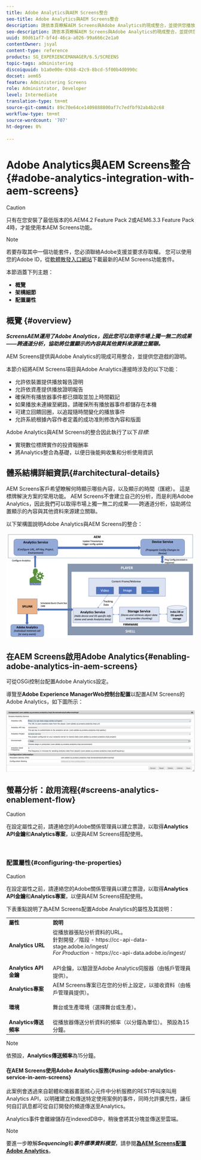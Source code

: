 ```yaml
---
title: Adobe Analytics與AEM Screens整合
seo-title: Adobe Analytics與AEM Screens整合
description: 請依本頁瞭解AEM Screens與Adobe Analytics的現成整合，並提供您播放證明。
seo-description: 請依本頁瞭解AEM Screens與Adobe Analytics的現成整合，並提供您播放證明。
uuid: 80d61af7-bf4d-46ca-a026-99a666c2e1a0
contentOwner: jsyal
content-type: reference
products: SG_EXPERIENCEMANAGER/6.5/SCREENS
topic-tags: administering
discoiquuid: b1a0e00e-0368-42c9-8bcd-5f00b4d0990c
docset: aem65
feature: Administering Screens
role: Administrator, Developer
level: Intermediate
translation-type: tm+mt
source-git-commit: 89c70e64ce1409888800af7c7edfbf92ab4b2c68
workflow-type: tm+mt
source-wordcount: '707'
ht-degree: 0%

---
```



# Adobe Analytics與AEM Screens整合{#adobe-analytics-integration-with-aem-screens}

>[!CAUTION]
>
>只有在您安裝了最低版本的6.AEM4.2 Feature Pack 2或AEM6.3.3 Feature Pack 4時，才能使用本AEM Screens功能。

>[!NOTE]
>
>若要存取其中一個功能套件，您必須聯絡Adobe支援並要求存取權。 您可以使用您的Adobe ID，從[軟體散發入口網站](https://experience.adobe.com/#/downloads/content/software-distribution/en/aem.html)下載最新的AEM Screens功能套件。

本節涵蓋下列主題：

* **概覽**
* **架構細節**
* **配置屬性**

## 概覽 {#overview}

***ScreensAEM運用了Adobe Analytics，因此您可以取得市場上獨一無二的成果——跨通道分析，協助將位置顯示的內容與其他資料來源建立關聯。*** 

AEM Screens提供與Adobe Analytics的現成可用整合，並提供您遊戲的證明。

本節介紹將AEM Screens項目與Adobe Analytics連接時涉及的以下功能：

* 允許依裝置提供播放報告證明
* 允許依資產提供播放證明報告
* 確保所有播放器事件都已擷取並加上時間戳記
* 如果播放未連線至網路，請確保所有播放器事件都儲存在本機
* 可建立回饋回圈，以追蹤隨時間變化的播放事件
* 允許系統根據內容作者定義的成功准則修改內容和版面

Adobe Analytics與AEM Screens的整合因此執行了以下&#x200B;*目標*:

* 實現數位標牌實作的投資報酬率
* 將Analytics整合為基礎，以便日後能夠收集和分析使用資訊

## 體系結構詳細資訊{#architectural-details}

AEM Screens客戶希望瞭解何時顯示哪些內容，以及顯示的時間（匯總）。 這是標牌解決方案的常用功能。 AEM Screens不會建立自己的分析，而是利用Adobe Analytics，因此我們可以取得市場上獨一無二的成果——跨通道分析，協助將位置顯示的內容與其他資料來源建立關聯。

以下架構圖說明Adobe Analytics與AEM Screens的整合：

![screen_shot_2018-09-12at85611am](assets/screen_shot_2018-09-12at85611am.png)

## 在AEM Screens啟用Adobe Analytics{#enabling-adobe-analytics-in-aem-screens}

可從OSGi控制台配置Adobe Analytics設定。

導覽至&#x200B;**Adobe Experience ManagerWeb控制台配置**&#x200B;以配置AEM Screens的Adobe Analytics，如下圖所示：

![screen_shot_2018-09-04at25550pm](assets/screen_shot_2018-09-04at25550pm.png)

## 螢幕分析：啟用流程{#screens-analytics-enablement-flow}

>[!CAUTION]
>
>在設定屬性之前，請連絡您的Adobe關係管理員以建立票證，以取得&#x200B;**Analytics API金鑰**&#x200B;和&#x200B;**Analytics專案**，以便與AEM Screens搭配使用。

![]()

### 配置屬性{#configuring-the-properties}

>[!CAUTION]
>
>在設定屬性之前，請連絡您的Adobe關係管理員以建立票證，以取得&#x200B;**Analytics API金鑰**&#x200B;和&#x200B;**Analytics專案**，以便與AEM Screens搭配使用。

下表重點說明了為AEM Screens配置Adobe Analytics的屬性及其說明：

<table>
 <tbody>
  <tr>
   <td><strong>屬性</strong></td>
   <td><strong>說明</strong></td>
  </tr>
  <tr>
   <td><strong>Analytics URL</strong></td>
   <td>從播放器張貼分析資料的URL。 <br>
   針對開發／階段</em> - https://cc-api-data-stage.adobe.io/ingest/<br /> <em> For Production</em> - https://cc-api-data.adobe.io/ingest/</em><br /> <br /></td>
  </tr>
  <tr>
   <td><strong>Analytics API金鑰</strong></td>
   <td>API金鑰，以驗證至Adobe Analytics伺服器（由帳戶管理員提供）。</td>
  </tr>
  <tr>
   <td><strong>Analytics專案</strong></td>
   <td>AEM Screens專案已在您的分析上設定，以接收資料（由帳戶管理員提供）。</td>
  </tr>
  <tr>
   <td><strong>環境</strong></td>
   <td><p>舞台或生產環境（選擇舞台或生產）。</p></td>
  </tr>
  <tr>
   <td><strong>Analytics傳送頻率</strong></td>
   <td>從播放器傳送分析資料的頻率（以分鐘為單位）。 預設為15分鐘。</td>
  </tr>
 </tbody>
</table>

>[!NOTE]
>
>依預設，**Analytics傳送頻率**&#x200B;為15分鐘。

#### 在AEM Screens使用Adobe Analytics服務{#using-adobe-analytics-service-in-aem-screens}

此案例會透過來自韌體和儀器畫面核心元件中分析服務的REST呼叫來叫用Analytics API，以明確建立和傳送特定使用案例的事件，同時允許擴充性，讓任何自訂訊息都可從自訂開發的頻道傳送至Analytics。

Analytics事件會離線儲存在indexedDB中，稍後會將其分塊並傳送至雲端。

>[!NOTE]
>
>要進一步瞭解&#x200B;***Sequencing***&#x200B;和&#x200B;***事件標準資料模型***，請參閱&#x200B;**[為AEM Screens配置Adobe Analytics](configuring-adobe-analytics-aem-screens.md)**。

